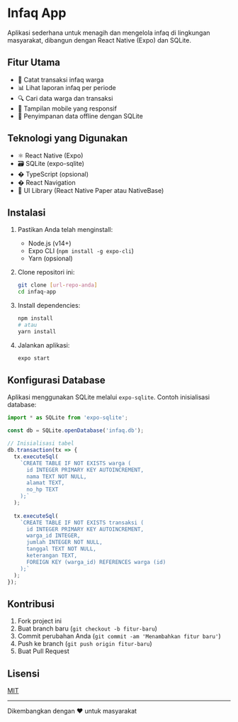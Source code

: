 # Infaq App

Aplikasi sederhana untuk menagih dan mengelola infaq di lingkungan masyarakat, dibangun dengan React Native (Expo) dan SQLite.

## Fitur Utama

- 📝 Catat transaksi infaq warga
- 📊 Lihat laporan infaq per periode
- 🔍 Cari data warga dan transaksi
- 📱 Tampilan mobile yang responsif
- 🔄 Penyimpanan data offline dengan SQLite

## Teknologi yang Digunakan

- ⚛️ React Native (Expo)
- 🗃️ SQLite (expo-sqlite)
- � TypeScript (opsional)
- � React Navigation
- 🎨 UI Library (React Native Paper atau NativeBase)

## Instalasi

1. Pastikan Anda telah menginstall:
   - Node.js (v14+)
   - Expo CLI (`npm install -g expo-cli`)
   - Yarn (opsional)

2. Clone repositori ini:
   ```bash
   git clone [url-repo-anda]
   cd infaq-app
   ```

3. Install dependencies:
   ```bash
   npm install
   # atau
   yarn install
   ```

4. Jalankan aplikasi:
   ```bash
   expo start
   ```
   
## Konfigurasi Database

Aplikasi menggunakan SQLite melalui `expo-sqlite`. Contoh inisialisasi database:

```javascript
import * as SQLite from 'expo-sqlite';

const db = SQLite.openDatabase('infaq.db');

// Inisialisasi tabel
db.transaction(tx => {
  tx.executeSql(
    `CREATE TABLE IF NOT EXISTS warga (
      id INTEGER PRIMARY KEY AUTOINCREMENT,
      nama TEXT NOT NULL,
      alamat TEXT,
      no_hp TEXT
    );`
  );
  
  tx.executeSql(
    `CREATE TABLE IF NOT EXISTS transaksi (
      id INTEGER PRIMARY KEY AUTOINCREMENT,
      warga_id INTEGER,
      jumlah INTEGER NOT NULL,
      tanggal TEXT NOT NULL,
      keterangan TEXT,
      FOREIGN KEY (warga_id) REFERENCES warga (id)
    );`
  );
});
```

## Kontribusi

1. Fork project ini
2. Buat branch baru (`git checkout -b fitur-baru`)
3. Commit perubahan Anda (`git commit -am 'Menambahkan fitur baru'`)
4. Push ke branch (`git push origin fitur-baru`)
5. Buat Pull Request

## Lisensi

[MIT](LICENSE)

---

Dikembangkan dengan ❤️ untuk masyarakat
